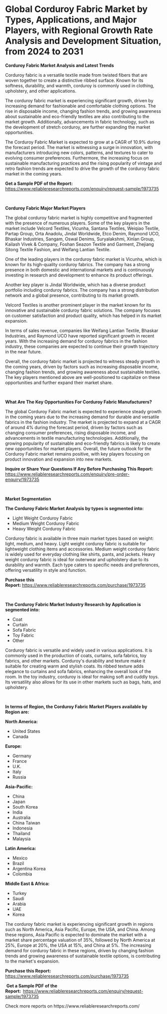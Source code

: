 <p><h1>Global Corduroy Fabric Market by Types, Applications, and Major Players, with Regional Growth Rate Analysis and Development Situation, from 2024 to 2031</h1></p><p><strong>Corduroy Fabric Market Analysis and Latest Trends</strong></p>
<p><p>Corduroy fabric is a versatile textile made from twisted fibers that are woven together to create a distinctive ribbed surface. Known for its softness, durability, and warmth, corduroy is commonly used in clothing, upholstery, and other applications.</p><p>The corduroy fabric market is experiencing significant growth, driven by increasing demand for fashionable and comfortable clothing options. The rise in disposable income, changing fashion trends, and growing awareness about sustainable and eco-friendly textiles are also contributing to the market growth. Additionally, advancements in fabric technology, such as the development of stretch corduroy, are further expanding the market opportunities.</p><p>The Corduroy Fabric Market is expected to grow at a CAGR of 10.9% during the forecast period. The market is witnessing a surge in innovation, with manufacturers introducing new colors, patterns, and textures to cater to evolving consumer preferences. Furthermore, the increasing focus on sustainable manufacturing practices and the rising popularity of vintage and retro fashion trends are expected to drive the growth of the corduroy fabric market in the coming years.</p></p>
<p><strong>Get a Sample PDF of the Report:&nbsp;</strong> <a href="https://www.reliableresearchreports.com/enquiry/request-sample/1973735">https://www.reliableresearchreports.com/enquiry/request-sample/1973735</a></p>
<p>&nbsp;</p>
<p><strong>Corduroy Fabric Major Market Players</strong></p>
<p><p>The global corduroy fabric market is highly competitive and fragmented with the presence of numerous players. Some of the key players in the market include Velcord Textiles, Vicunha, Santana Textiles, Weiqiao Textile, Partap Group, Orta Anadolu, Jindal Worldwide, Etco Denim, Raymond UCO, Bhaskar Industries, Sangam, Oswal Denims, Suryalakshmi, Xinlan Group, Kailash Vivek & Company, Foshan Seazon Textile and Garment, Zhejiang Sitong Textile Fashion, and Weifang Lantian Textile.</p><p>One of the leading players in the corduroy fabric market is Vicunha, which is known for its high-quality corduroy fabrics. The company has a strong presence in both domestic and international markets and is continuously investing in research and development to enhance its product offerings.</p><p>Another key player is Jindal Worldwide, which has a diverse product portfolio including corduroy fabrics. The company has a strong distribution network and a global presence, contributing to its market growth.</p><p>Velcord Textiles is another prominent player in the market known for its innovative and sustainable corduroy fabric solutions. The company focuses on customer satisfaction and product quality, which has helped in its market expansion.</p><p>In terms of sales revenue, companies like Weifang Lantian Textile, Bhaskar Industries, and Raymond UCO have reported significant growth in recent years. With the increasing demand for corduroy fabrics in the fashion industry, these companies are expected to continue their growth trajectory in the near future.</p><p>Overall, the corduroy fabric market is projected to witness steady growth in the coming years, driven by factors such as increasing disposable income, changing fashion trends, and growing awareness about sustainable textiles. The key players mentioned above are well-positioned to capitalize on these opportunities and further expand their market share.</p></p>
<p>&nbsp;</p>
<p><strong>What Are The Key Opportunities For Corduroy Fabric Manufacturers?</strong></p>
<p><p>The global Corduroy Fabric market is expected to experience steady growth in the coming years due to the increasing demand for durable and versatile fabrics in the fashion industry. The market is projected to expand at a CAGR of around 4% during the forecast period, driven by factors such as changing consumer preferences, rising disposable income, and advancements in textile manufacturing technologies. Additionally, the growing popularity of sustainable and eco-friendly fabrics is likely to create new opportunities for market players. Overall, the future outlook for the Corduroy Fabric market remains positive, with key players focusing on product innovation and expansion into new markets.</p></p>
<p><strong>Inquire or Share Your Questions If Any Before Purchasing This Report:</strong> <a href="https://www.reliableresearchreports.com/enquiry/pre-order-enquiry/1973735">https://www.reliableresearchreports.com/enquiry/pre-order-enquiry/1973735</a></p>
<p>&nbsp;</p>
<p><strong>Market Segmentation</strong></p>
<p><strong>The Corduroy Fabric Market Analysis by types is segmented into:</strong></p>
<p><ul><li>Light Weight Corduroy Fabric</li><li>Medium Weight Corduroy Fabric</li><li>Heavy Weight Corduroy Fabric</li></ul></p>
<p><p>Corduroy fabric is available in three main market types based on weight: light, medium, and heavy. Light weight corduroy fabric is suitable for lightweight clothing items and accessories. Medium weight corduroy fabric is widely used for everyday clothing like shirts, pants, and jackets. Heavy weight corduroy fabric is ideal for outerwear and upholstery due to its durability and warmth. Each type caters to specific needs and preferences, offering versatility in style and function.</p></p>
<p><strong>Purchase this Report:&nbsp;</strong><a href="https://www.reliableresearchreports.com/purchase/1973735">https://www.reliableresearchreports.com/purchase/1973735</a></p>
<p>&nbsp;</p>
<p><strong>The Corduroy Fabric Market Industry Research by Application is segmented into:</strong></p>
<p><ul><li>Coat</li><li>Curtain</li><li>Sofa Fabric</li><li>Toy Fabric</li><li>Other</li></ul></p>
<p><p>Corduroy fabric is versatile and widely used in various applications. It is commonly used in the production of coats, curtains, sofa fabrics, toy fabrics, and other markets. Corduroy's durability and texture make it suitable for creating warm and stylish coats. Its ribbed texture adds elegance to curtains and sofa fabrics, enhancing the overall look of the room. In the toy industry, corduroy is ideal for making soft and cuddly toys. Its versatility also allows for its use in other markets such as bags, hats, and upholstery.</p></p>
<p>&nbsp;</p>
<p><strong>In terms of Region, the Corduroy Fabric Market Players available by Region are:</strong></p>
<p>
    <p> <strong> North America: </strong>
        <ul>
            <li>United States</li>
            <li>Canada</li>
        </ul>
        </p> 
    <p> <strong> Europe: </strong>
        <ul>
            <li>Germany</li>
            <li>France</li>
            <li>U.K.</li>
            <li>Italy</li>
            <li>Russia</li>
        </ul>
        </p> 
    <p> <strong> Asia-Pacific: </strong>
        <ul>
            <li>China</li>
            <li>Japan</li>
            <li>South Korea</li>
            <li>India</li>
            <li>Australia</li>
            <li>China Taiwan</li>
            <li>Indonesia</li>
            <li>Thailand</li>
            <li>Malaysia</li>
        </ul>
        </p> 
    <p> <strong> Latin America: </strong>
        <ul>
            <li>Mexico</li>
            <li>Brazil</li>
            <li>Argentina Korea</li>
            <li>Colombia</li>
        </ul>
        </p> 
    <p> <strong> Middle East & Africa: </strong>
        <ul>
            <li>Turkey</li>
            <li>Saudi</li>
            <li>Arabia</li>
            <li>UAE</li>
            <li>Korea</li>
        </ul>
    </p>
    </p>
<p><p>The corduroy fabric market is experiencing significant growth in regions such as North America, Asia Pacific, Europe, the USA, and China. Among these regions, Asia Pacific is expected to dominate the market with a market share percentage valuation of 35%, followed by North America at 25%, Europe at 20%, the USA at 15%, and China at 5%. The increasing demand for corduroy fabric in these regions, driven by changing fashion trends and growing awareness of sustainable textile options, is contributing to the market's expansion.</p></p>
<p><strong>Purchase this Report: </strong><a href="https://www.reliableresearchreports.com/purchase/1973735">https://www.reliableresearchreports.com/purchase/1973735</a></p>
<p>&nbsp;<strong>Get a Sample PDF of the Report:&nbsp;&nbsp;</strong><a href="https://www.reliableresearchreports.com/enquiry/request-sample/1973735">https://www.reliableresearchreports.com/enquiry/request-sample/1973735</a></p>
<p><strong></strong></p>
<p>Check more reports on https://www.reliableresearchreports.com/</p>